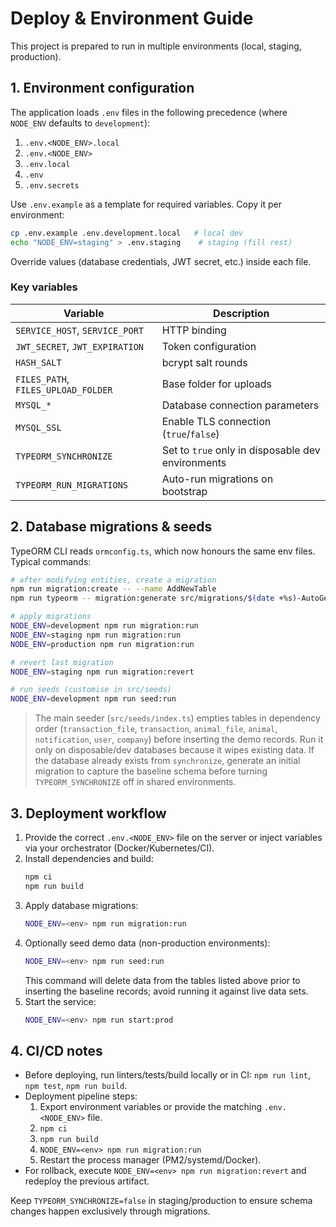 # Deploy & Environment Guide

This project is prepared to run in multiple environments (local, staging, production).

## 1. Environment configuration

The application loads `.env` files in the following precedence (where `NODE_ENV` defaults to `development`):

1. `.env.<NODE_ENV>.local`
2. `.env.<NODE_ENV>`
3. `.env.local`
4. `.env`
5. `.env.secrets`

Use `.env.example` as a template for required variables. Copy it per environment:

```bash
cp .env.example .env.development.local   # local dev
echo "NODE_ENV=staging" > .env.staging    # staging (fill rest)
```

Override values (database credentials, JWT secret, etc.) inside each file.

### Key variables

| Variable | Description |
| --- | --- |
| `SERVICE_HOST`, `SERVICE_PORT` | HTTP binding |
| `JWT_SECRET`, `JWT_EXPIRATION` | Token configuration |
| `HASH_SALT` | bcrypt salt rounds |
| `FILES_PATH`, `FILES_UPLOAD_FOLDER` | Base folder for uploads |
| `MYSQL_*` | Database connection parameters |
| `MYSQL_SSL` | Enable TLS connection (`true`/`false`) |
| `TYPEORM_SYNCHRONIZE` | Set to `true` only in disposable dev environments |
| `TYPEORM_RUN_MIGRATIONS` | Auto-run migrations on bootstrap |

## 2. Database migrations & seeds

TypeORM CLI reads `ormconfig.ts`, which now honours the same env files. Typical commands:

```bash
# after modifying entities, create a migration
npm run migration:create -- --name AddNewTable
npm run typeorm -- migration:generate src/migrations/$(date +%s)-AutoGenerated

# apply migrations
NODE_ENV=development npm run migration:run
NODE_ENV=staging npm run migration:run
NODE_ENV=production npm run migration:run

# revert last migration
NODE_ENV=staging npm run migration:revert

# run seeds (customise in src/seeds)
NODE_ENV=development npm run seed:run
```

> The main seeder (`src/seeds/index.ts`) empties tables in dependency order (`transaction_file`, `transaction`, `animal_file`, `animal`, `notification`, `user`, `company`) before inserting the demo records. Run it only on disposable/dev databases because it wipes existing data. If the database already exists from `synchronize`, generate an initial migration to capture the baseline schema before turning `TYPEORM_SYNCHRONIZE` off in shared environments.

## 3. Deployment workflow

1. Provide the correct `.env.<NODE_ENV>` file on the server or inject variables via your orchestrator (Docker/Kubernetes/CI).
2. Install dependencies and build:
   ```bash
   npm ci
   npm run build
   ```
3. Apply database migrations:
   ```bash
   NODE_ENV=<env> npm run migration:run
   ```
4. Optionally seed demo data (non-production environments):
   ```bash
   NODE_ENV=<env> npm run seed:run
   ```
   This command will delete data from the tables listed above prior to inserting the baseline records; avoid running it against live data sets.
5. Start the service:
   ```bash
   NODE_ENV=<env> npm run start:prod
   ```

## 4. CI/CD notes

- Before deploying, run linters/tests/build locally or in CI: `npm run lint`, `npm test`, `npm run build`.
- Deployment pipeline steps:
  1. Export environment variables or provide the matching `.env.<NODE_ENV>` file.
  2. `npm ci`
  3. `npm run build`
  4. `NODE_ENV=<env> npm run migration:run`
  5. Restart the process manager (PM2/systemd/Docker).
- For rollback, execute `NODE_ENV=<env> npm run migration:revert` and redeploy the previous artifact.

Keep `TYPEORM_SYNCHRONIZE=false` in staging/production to ensure schema changes happen exclusively through migrations.
